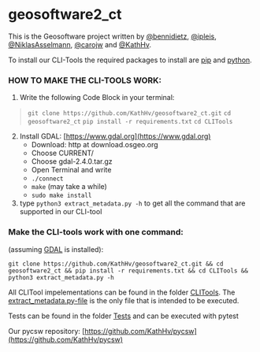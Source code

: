 # geosoftware2_ct

This is the Geosoftware project written by [@bennidietz](https://github.com/bennidietz), [@ipleis](https://github.com/ipleis), [@NiklasAsselmann](https://github.com/NiklasAsselmann), [@carojw](https://github.com/carojw) and [@KathHv](https://github.com/KathHv).

To install our CLI-Tools the required packages to install are [pip](https://pip.pypa.io/en/stable/) and [python](https://www.python.org).



### **HOW TO MAKE THE CLI-TOOLS WORK:**

1. Write the following Code Block in your terminal:
>`git clone https://github.com/KathHv/geosoftware2_ct.git`
`cd geosoftware2_ct`
`pip install -r requirements.txt`
`cd CLITools`
2. Install GDAL: [https://www.gdal.org](https://www.gdal.org)
    - Download: http at download.osgeo.org
    - Choose CURRENT/
    - Choose gdal-2.4.0.tar.gz
    - Open Terminal and write
    - `./connect`
    - `make` (may take a while)
    - `sudo make install`
3. type `python3 extract_metadata.py -h` to get all the command that are supported in our CLI-tool

### **Make the CLI-tools work with one command:**
(assuming [GDAL](https://www.gdal.org) is installed):
  
`git clone https://github.com/KathHv/geosoftware2_ct.git && cd geosoftware2_ct && pip install -r requirements.txt && cd CLITools && python3 extract_metadata.py -h`

All CLITool impelementations can be found in the folder [CLITools](https://github.com/bennidietz/geosoftware2_ct/tree/master/CLITools). The [extract_metadata.py-file](https://github.com/bennidietz/geosoftware2_ct/blob/master/CLITools/extract_metadata.py) is the only file that is intended to be executed.

Tests can be found in the folder [Tests](https://github.com/bennidietz/geosoftware2_ct/tree/master/Tests) and can be executed with pytest


Our pycsw repository: [https://github.com/KathHv/pycsw](https://github.com/KathHv/pycsw)